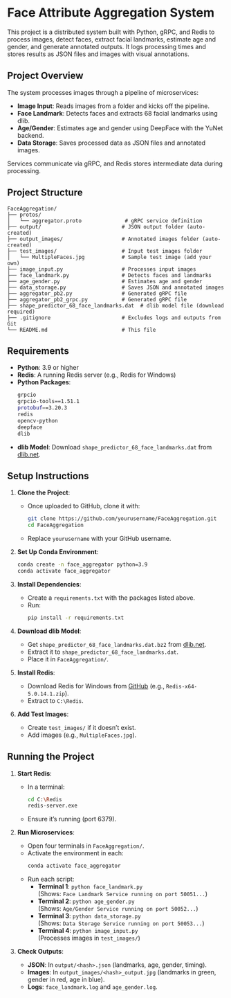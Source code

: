 # Face Attribute Aggregation System

This project is a distributed system built with Python, gRPC, and Redis to process images, detect faces, extract facial landmarks, estimate age and gender, and generate annotated outputs. It logs processing times and stores results as JSON files and images with visual annotations.

## Project Overview
The system processes images through a pipeline of microservices:
- **Image Input**: Reads images from a folder and kicks off the pipeline.
- **Face Landmark**: Detects faces and extracts 68 facial landmarks using dlib.
- **Age/Gender**: Estimates age and gender using DeepFace with the YuNet backend.
- **Data Storage**: Saves processed data as JSON files and annotated images.

Services communicate via gRPC, and Redis stores intermediate data during processing.

## Project Structure
```
FaceAggregation/
├── protos/
│   └── aggregator.proto              # gRPC service definition
├── output/                          # JSON output folder (auto-created)
├── output_images/                   # Annotated images folder (auto-created)
├── test_images/                     # Input test images folder
│   └── MultipleFaces.jpg            # Sample test image (add your own)
├── image_input.py                   # Processes input images
├── face_landmark.py                 # Detects faces and landmarks
├── age_gender.py                    # Estimates age and gender
├── data_storage.py                  # Saves JSON and annotated images
├── aggregator_pb2.py                # Generated gRPC file
├── aggregator_pb2_grpc.py           # Generated gRPC file
├── shape_predictor_68_face_landmarks.dat  # dlib model file (download required)
├── .gitignore                       # Excludes logs and outputs from Git
└── README.md                        # This file
```

## Requirements
- **Python**: 3.9 or higher
- **Redis**: A running Redis server (e.g., Redis for Windows)
- **Python Packages**:
  ```bash
  grpcio
  grpcio-tools==1.51.1
  protobuf==3.20.3
  redis
  opencv-python
  deepface
  dlib
  ```
- **dlib Model**: Download `shape_predictor_68_face_landmarks.dat` from [dlib.net](http://dlib.net/files/shape_predictor_68_face_landmarks.dat.bz2).

## Setup Instructions
1. **Clone the Project**:
   - Once uploaded to GitHub, clone it with:
     ```bash
     git clone https://github.com/yourusername/FaceAggregation.git
     cd FaceAggregation
     ```
   - Replace `yourusername` with your GitHub username.

2. **Set Up Conda Environment**:
   ```bash
   conda create -n face_aggregator python=3.9
   conda activate face_aggregator
   ```

3. **Install Dependencies**:
   - Create a `requirements.txt` with the packages listed above.
   - Run:
     ```bash
     pip install -r requirements.txt
     ```

4. **Download dlib Model**:
   - Get `shape_predictor_68_face_landmarks.dat.bz2` from [dlib.net](http://dlib.net/files/shape_predictor_68_face_landmarks.dat.bz2).
   - Extract it to `shape_predictor_68_face_landmarks.dat`.
   - Place it in `FaceAggregation/`.

5. **Install Redis**:
   - Download Redis for Windows from [GitHub](https://github.com/microsoftarchive/redis/releases) (e.g., `Redis-x64-5.0.14.1.zip`).
   - Extract to `C:\Redis`.

6. **Add Test Images**:
   - Create `test_images/` if it doesn’t exist.
   - Add images (e.g., `MultipleFaces.jpg`).

## Running the Project
1. **Start Redis**:
   - In a terminal:
     ```bash
     cd C:\Redis
     redis-server.exe
     ```
   - Ensure it’s running (port 6379).

2. **Run Microservices**:
   - Open four terminals in `FaceAggregation/`.
   - Activate the environment in each:
     ```bash
     conda activate face_aggregator
     ```
   - Run each script:
     - **Terminal 1**: `python face_landmark.py`  
       (Shows: `Face Landmark Service running on port 50051...`)
     - **Terminal 2**: `python age_gender.py`  
       (Shows: `Age/Gender Service running on port 50052...`)
     - **Terminal 3**: `python data_storage.py`  
       (Shows: `Data Storage Service running on port 50053...`)
     - **Terminal 4**: `python image_input.py`  
       (Processes images in `test_images/`)

3. **Check Outputs**:
   - **JSON**: In `output/<hash>.json` (landmarks, age, gender, timing).
   - **Images**: In `output_images/<hash>_output.jpg` (landmarks in green, gender in red, age in blue).
   - **Logs**: `face_landmark.log` and `age_gender.log`.
